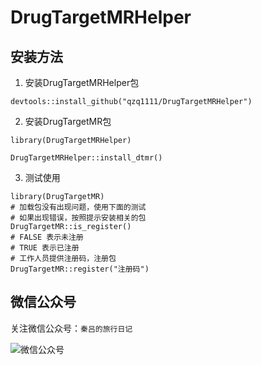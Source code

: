 # DrugTargetMRHelper

## 安装方法

1. 安装DrugTargetMRHelper包

```
devtools::install_github("qzq1111/DrugTargetMRHelper")
```

2. 安装DrugTargetMR包

```
library(DrugTargetMRHelper)

DrugTargetMRHelper::install_dtmr()
```

3. 测试使用
```
library(DrugTargetMR)
# 加载包没有出现问题，使用下面的测试
# 如果出现错误，按照提示安装相关的包
DrugTargetMR::is_register()
# FALSE 表示未注册 
# TRUE 表示已注册
# 工作人员提供注册码，注册包
DrugTargetMR::register("注册码")
```

## 微信公众号

关注微信公众号：`秦吕的旅行日记`

![微信公众号](./img/qinlv2013.png)
